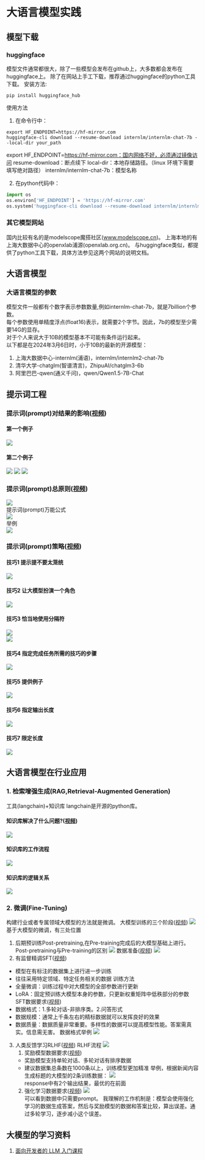 # 大语言模型实践
## 模型下载
### huggingface
模型文件通常都很大，除了一些模型会发布在github上，大多数都会发布在huggingface上。
除了在网站上手工下载，推荐通过huggingface的python工具下载。
安装方法:
```
pip install huggingface_hub
```
使用方法
1. 在命令行中：
```
export HF_ENDPOINT=https://hf-mirror.com
huggingface-cli download --resume-download internlm/internlm-chat-7b --local-dir your_path
```
export HF_ENDPOINT=https://hf-mirror.com：国内网络不好，必须通过镜像访问
resume-download：断点续下
local-dir：本地存储路径。（linux 环境下需要填写绝对路径）
internlm/internlm-chat-7b：模型名称

2. 在python代码中：
```python
import os
os.environ['HF_ENDPOINT'] = 'https://hf-mirror.com'
os.system('huggingface-cli download --resume-download internlm/internlm-chat-7b --local-dir your_path')
```
### 其它模型网站
国内比较有名的是modelscope魔搭社区(www.modelscope.cn)。
上海本地的有上海大数据中心的openxlab浦源(openxlab.org.cn)。
与huggingface类似，都提供了python工具下载，具体方法参见这两个网站的说明文档。
## 大语言模型
### 大语言模型的参数
模型文件一般都有个数字表示参数数量,例如internlm-chat-7b，就是7billion个参数。  
每个参数使用单精度浮点(float16)表示，就需要2个字节。因此，7b的模型至少需要14G的显存。  
对于个人来说大于10B的模型基本不可能有条件运行起来。    
以下都是在2024年3月6日时，小于10B的最新的开源模型：
1. 上海大数据中心-internlm(浦语)，internlm/internlm2-chat-7b
2. 清华大学-chatglm(智谱清言)，ZhipuAI/chatglm3-6b
3. 阿里巴巴-qwen(通义千问)，qwen/Qwen1.5-7B-Chat
## 提示词工程
### 提示词(prompt)对结果的影响([视频](https://cloud.baidu.com/partner/course-center/course.html?id=686))
#### 第一个例子
![](png/t1.png)
#### 第二个例子
![](png/t2.png)
![](png/t3.png)
![](png/t4.png)
### 提示词(prompt)总原则([视频](https://cloud.baidu.com/partner/course-center/course.html?id=687))
![](png/t5.png)  
提示词(prompt)万能公式  
![](png/t6.png)  
举例  
![](png/t7.png)
### 提示词(prompt)策略([视频](https://cloud.baidu.com/partner/course-center/course.html?id=689))
#### 技巧1 提示提不要太笼统  
![](png/t8.png)
#### 技巧2 让大模型扮演一个角色  
![](png/t9.png)
#### 技巧3 恰当地使用分隔符
![](png/t10.png)  
![](png/t11.png)
#### 技巧4 指定完成任务所需的技巧的步骤  
![](png/t12.png)
#### 技巧5 提供例子  
![](png/t13.png)
#### 技巧6 指定输出长度  
![](png/t14.png)
#### 技巧7 限定长度  
![](png/t15.png)
## 大语言模型在行业应用
### 1. 检索增强生成(RAG,Retrieval-Augmented Generation)
工具(langchain)+知识库
langchain是开源的python库。
#### 知识库解决了什么问题?([视频](https://cloud.baidu.com/partner/course-center/course.html?id=710))
![](png/t16.png)  
#### 知识库的工作流程
![](png/t17.png)
#### 知识库的逻辑关系
![](png/t18.png)
### 2. 微调(Fine-Tuning)
构建行业或者专属领域大模型的方法就是微调。
大模型训练的三个阶段([视频](https://cloud.baidu.com/partner/course-center/course.html?id=722))
![](png/t19.png)
基于大模型的微调，有三处位置
1. 后期预训练Post-pretraining,在Pre-training完成后的大模型基础上进行。
Post-pretraining与Pre-training的区别
![](png/t20.png)
数据准备([视频](https://cloud.baidu.com/partner/course-center/course.html?id=723))
![](png/t21.png)
2. 有监督精调SFT([视频](https://cloud.baidu.com/partner/course-center/course.html?id=729))
- 模型在有标注的数据集上进行进一步训练
- 往往采用特定领域、特定任务相关的数据
训练方法
- 全量微调：训练过程中对大模型的全部参数进行更新
- LoRA：固定预训练大模型本身的参数，只更新权重矩阵中低秩部分的参数
SFT数据要求([视频](https://cloud.baidu.com/partner/course-center/course.html?id=731))
- 数据格式：1.多轮对话-非排序类。2.问答形式
- 数据规模：通常上千条左右的精标数据就可以发挥良好的效果
- 数据质量：数据质量非常重要。多样性的数据可以提高模型性能。答案需真实。信息需无害。
数据格式举例
![](png/t22.png)
3. 人类反馈学习RLHF([视频](https://cloud.baidu.com/partner/course-center/course.html?id=717))
RLHF流程
![](png/t23.png)
    1. 奖励模型数据要求([视频](https://cloud.baidu.com/partner/course-center/course.html?id=718))
    - 奖励模型支持单轮对话、多轮对话有排序数据
    - 建议数据集总条数在1000条以上，训练模型更加精准
举例，根据新闻内容生成标题的大模型的2条训练数据：
![](png/t24.png)  
response中有2个输出结果，最优的在前面  
    2. 强化学习数据要求([视频](https://cloud.baidu.com/partner/course-center/course.html?id=720))
![](png/t25.png)  
可以看到数据中只需要prompt。
我理解的工作机制是：模型会使用强化学习的数据生成答案，然后与奖励模型的数据和答案比较，算出误差。通过多轮学习，逐步减小这个误差。

## 大模型的学习资料
1.  [面向开发者的 LLM 入门课程](https://github.com/datawhalechina/prompt-engineering-for-developers.git)